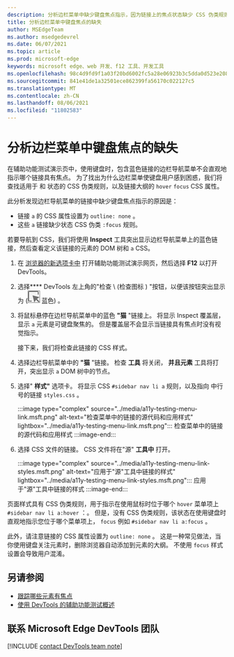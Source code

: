 ```yaml
---
description: 分析边栏菜单中缺少键盘焦点指示，因为链接上的焦点状态缺少 CSS 伪类规则，再加上该链接没有大纲设置。
title: 分析边栏菜单中键盘焦点的缺失
author: MSEdgeTeam
ms.author: msedgedevrel
ms.date: 06/07/2021
ms.topic: article
ms.prod: microsoft-edge
keywords: microsoft edge、web 开发、f12 工具、开发工具
ms.openlocfilehash: 98c4d9fd9f1a03f20bd6002fc5a28e06923b3c5dda0d523e20849ef6e0da1250
ms.sourcegitcommit: 841e41de1a32501ece862399fa56170c022127c5
ms.translationtype: MT
ms.contentlocale: zh-CN
ms.lasthandoff: 08/06/2021
ms.locfileid: "11802583"
---
```

# <a name="analyze-the-lack-of-indication-of-keyboard-focus-in-a-sidebar-menu"></a>分析边栏菜单中键盘焦点的缺失

<!-- Inspect tool, and CSS rules: pseudo-classes for states -->

在辅助功能测试演示页中，使用键盘时，包含蓝色链接的边栏导航菜单不会直观地指示哪个链接具有焦点。  为了找出为什么边栏菜单使键盘用户感到困惑，我们将查找适用于 和 状态的 CSS 伪类规则，以及链接大纲的 `hover` `focus` CSS 属性。  

此分析发现边栏导航菜单的链接中缺少键盘焦点指示的原因是：
*  链接 `a` 的 CSS 属性设置为 `outline: none` 。
*  这些 `a` 链接缺少状态 CSS 伪类 `:focus` 规则。

若要导航到 CSS，我们将使用 **Inspect** 工具突出显示边栏导航菜单上的蓝色链接，然后查看定义该链接的元素的 DOM 树和 `a` CSS。

1.  在 [浏览器的新选项卡中][DevToolsA11yErrorsDemopage] 打开辅助功能测试演示网页，然后选择 **F12** 以打开 DevTools。

1.  选择**** DevTools 左上角的"检查 \ (检查图标 \) "按钮，以便该按钮突出显示为 (![ ](../media/inspect-icon.msft.png) 蓝色) 。

1.  将鼠标悬停在边栏导航菜单中的蓝色 **"猫** "链接上。  将显示 Inspect 覆盖层，显示 `a` 元素是可键盘聚焦的。  但是覆盖层不会显示当链接具有焦点时没有视觉指示。

    接下来，我们将检查此链接的 CSS 样式。
 
1.  选择边栏导航菜单中的 **"猫** "链接。  检查 **工具** 将关闭， **并且元素** 工具将打开，突出显示 `a` DOM 树中的节点。

1.  选择" **样式"** 选项卡。 将显示 CSS `#sidebar nav li a` 规则，以及指向 中行号的链接 `styles.css` 。

    :::image type="complex" source="../media/a11y-testing-menu-link.msft.png" alt-text="检查菜单中的链接的源代码和应用样式" lightbox="../media/a11y-testing-menu-link.msft.png":::
        检查菜单中的链接的源代码和应用样式
    :::image-end:::
    
1.  选择 CSS 文件的链接。  CSS 文件将在"源" **工具中** 打开。

    :::image type="complex" source="../media/a11y-testing-menu-link-styles.msft.png" alt-text="应用于"源"工具中链接的样式" lightbox="../media/a11y-testing-menu-link-styles.msft.png":::
        应用于"源"工具中链接的样式
    :::image-end:::
    
页面样式具有 CSS 伪类规则，用于指示在使用鼠标时位于哪个 `hover` 菜单项上 `#sidebar nav li a:hover` ：。  但是，没有 CSS 伪类规则，该状态在使用键盘时直观地指示您位于哪个菜单项上， `focus` 例如 `#sidebar nav li a:focus` 。

此外，请注意链接的 CSS 属性设置为 `outline: none` 。  这是一种常见做法，当你使用键盘关注元素时，删除浏览器自动添加到元素的大纲。  不使用 `focus` 样式设置会导致用户混淆。


## <a name="see-also"></a>另请参阅 

*  [跟踪哪些元素有焦点](focus.md)
*  [使用 DevTools 的辅助功能测试概述](accessibility-testing-in-devtools.md)


## <a name="getting-in-touch-with-the-microsoft-edge-devtools-team"></a>联系 Microsoft Edge DevTools 团队  

[!INCLUDE [contact DevTools team note](../includes/contact-devtools-team-note.md)]  


<!-- links -->
[DevToolsA11yErrorsDemopage]: https://microsoftedge.github.io/DevToolsSamples/a11y-testing/page-with-errors.html "辅助功能测试演示网页|GitHub"
